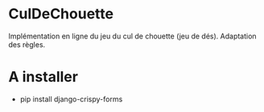 # CulDeChouette
Implémentation en ligne du jeu du cul de chouette (jeu de dés). Adaptation des règles.


# A installer
* pip install django-crispy-forms
